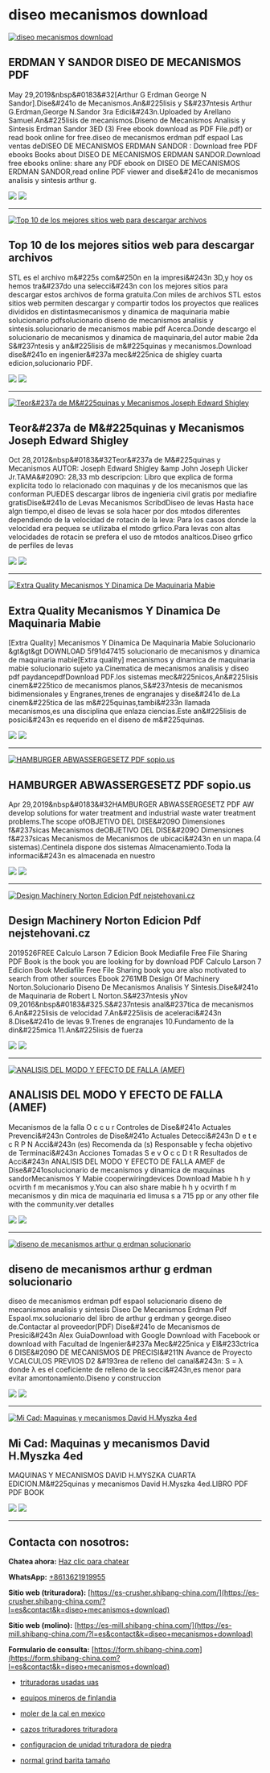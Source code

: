 # diseo mecanismos download

<a href="https://swt.shibang-china.com/?l=es&img&k=diseo+mecanismos+download" target="_blank">![diseo mecanismos download](http://static.shibang-china.com/all-800x300/76.jpg)</a>

## ERDMAN Y SANDOR DISEO DE MECANISMOS PDF
May 29,2019&nbsp&#0183&#32[Arthur G Erdman George N Sandor].Dise&#241o de Mecanismos.An&#225lisis y S&#237ntesis Arthur G.Erdman,George N.Sandor 3ra Edici&#243n.Uploaded by Arellano Samuel.An&#225lisis de mecanismos.Diseno de Mecanismos Analisis y Sintesis Erdman Sandor 3ED (3) Free ebook download as PDF File.pdf) or read book online for free.diseo de mecanismos erdman pdf espaol Las ventas deDISEO DE MECANISMOS ERDMAN SANDOR : Download free PDF ebooks Books about DISEO DE MECANISMOS ERDMAN SANDOR.Download free ebooks online: share any PDF ebook on DISEO DE MECANISMOS ERDMAN SANDOR,read online PDF viewer and dise&#241o de mecanismos analisis y sintesis arthur g.


<a href="https://whatsapp.shibangsoft.com/WhatsApp.php" target="_blank" title="WhatsApp">![](http://static.shibang-china.com/icon/whatsapp.png)</a> <a href="https://swt.shibang-china.com/?l=es&icon&k=diseo+mecanismos+download" target="_blank">![](http://static.shibang-china.com/icon/chat-es.png)</a>

---

<a href="https://swt.shibang-china.com/?l=es&img&k=diseo+mecanismos+download" target="_blank">![Top 10 de los mejores sitios web para descargar archivos](http://static.shibang-china.com/all-800x300/1152.jpg)</a>

## Top 10 de los mejores sitios web para descargar archivos
STL es el archivo m&#225s com&#250n en la impresi&#243n 3D,y hoy os hemos tra&#237do una selecci&#243n con los mejores sitios para descargar estos archivos de forma gratuita.Con miles de archivos STL estos sitios web permiten descargar y compartir todos los proyectos que realices divididos en distintasmecanismos y dinamica de maquinaria mabie solucionario pdfsolucionario diseno de mecanismos analisis y sintesis.solucionario de mecanismos mabie pdf Acerca.Donde descargo el solucionario de mecanismos y dinamica de maquinaria,del autor mabie 2da S&#237ntesis y an&#225lisis de m&#225quinas y mecanismos.Download dise&#241o en ingenier&#237a mec&#225nica de shigley cuarta edicion,solucionario PDF.


<a href="https://whatsapp.shibangsoft.com/WhatsApp.php" target="_blank" title="WhatsApp">![](http://static.shibang-china.com/icon/whatsapp.png)</a> <a href="https://swt.shibang-china.com/?l=es&icon&k=diseo+mecanismos+download" target="_blank">![](http://static.shibang-china.com/icon/chat-es.png)</a>

---

<a href="https://swt.shibang-china.com/?l=es&img&k=diseo+mecanismos+download" target="_blank">![Teor&#237a de M&#225quinas y Mecanismos Joseph Edward Shigley](http://static.shibang-china.com/all-800x300/1294.jpg)</a>

## Teor&#237a de M&#225quinas y Mecanismos Joseph Edward Shigley
Oct 28,2012&nbsp&#0183&#32Teor&#237a de M&#225quinas y Mecanismos AUTOR: Joseph Edward Shigley &amp John Joseph Uicker Jr.TAMA&#209O: 28,33 mb descripcion: Libro que explica de forma explicita todo lo relacionado con maquinas y de los mecanismos que las conforman PUEDES descargar libros de ingenieria civil gratis por mediafire gratisDise&#241o de Levas Mecanismos ScribdDiseo de levas Hasta hace algn tiempo,el diseo de levas se sola hacer por dos mtodos diferentes dependiendo de la velocidad de rotacin de la leva: Para los casos donde la velocidad era pequea se utilizaba el mtodo grfico.Para levas con altas velocidades de rotacin se prefera el uso de mtodos analticos.Diseo grfico de perfiles de levas


<a href="https://whatsapp.shibangsoft.com/WhatsApp.php" target="_blank" title="WhatsApp">![](http://static.shibang-china.com/icon/whatsapp.png)</a> <a href="https://swt.shibang-china.com/?l=es&icon&k=diseo+mecanismos+download" target="_blank">![](http://static.shibang-china.com/icon/chat-es.png)</a>

---

<a href="https://swt.shibang-china.com/?l=es&img&k=diseo+mecanismos+download" target="_blank">![Extra Quality Mecanismos Y Dinamica De Maquinaria Mabie](http://static.shibang-china.com/all-800x300/645.jpg)</a>

## Extra Quality Mecanismos Y Dinamica De Maquinaria Mabie
[Extra Quality] Mecanismos Y Dinamica De Maquinaria Mabie Solucionario &gt&gt&gt DOWNLOAD 5f91d47415 solucionario de mecanismos y dinamica de maquinaria mabie[Extra quality] mecanismos y dinamica de maquinaria mabie solucionario sujeto ya.Cinematica de mecanismos analisis y diseo pdf paydancepdfDownload PDF.los sistemas mec&#225nicos,An&#225lisis cinem&#225tico de mecanismos planos,S&#237ntesis de mecanismos bidimensionales y Engranes,trenes de engranajes y dise&#241o de.La cinem&#225tica de las m&#225quinas,tambi&#233n llamada mecanismos,es una disciplina que enlaza ciencias.Este an&#225lisis de posici&#243n es requerido en el diseno de m&#225quinas.


<a href="https://whatsapp.shibangsoft.com/WhatsApp.php" target="_blank" title="WhatsApp">![](http://static.shibang-china.com/icon/whatsapp.png)</a> <a href="https://swt.shibang-china.com/?l=es&icon&k=diseo+mecanismos+download" target="_blank">![](http://static.shibang-china.com/icon/chat-es.png)</a>

---

<a href="https://swt.shibang-china.com/?l=es&img&k=diseo+mecanismos+download" target="_blank">![HAMBURGER ABWASSERGESETZ PDF sopio.us](http://static.shibang-china.com/all-800x300/1406.jpg)</a>

## HAMBURGER ABWASSERGESETZ PDF sopio.us
Apr 29,2019&nbsp&#0183&#32HAMBURGER ABWASSERGESETZ PDF AW develop solutions for water treatment and industrial waste water treatment problems.The scope ofOBJETIVO DEL DISE&#209O Dimensiones f&#237sicas Mecanismos deOBJETIVO DEL DISE&#209O Dimensiones f&#237sicas Mecanismos de Mecanismos de ubicaci&#243n en un mapa.(4 sistemas).Centinela dispone dos sistemas Almacenamiento.Toda la informaci&#243n es almacenada en nuestro


<a href="https://whatsapp.shibangsoft.com/WhatsApp.php" target="_blank" title="WhatsApp">![](http://static.shibang-china.com/icon/whatsapp.png)</a> <a href="https://swt.shibang-china.com/?l=es&icon&k=diseo+mecanismos+download" target="_blank">![](http://static.shibang-china.com/icon/chat-es.png)</a>

---

<a href="https://swt.shibang-china.com/?l=es&img&k=diseo+mecanismos+download" target="_blank">![Design Machinery Norton Edicion Pdf nejstehovani.cz](http://static.shibang-china.com/all-800x300/214.jpg)</a>

## Design Machinery Norton Edicion Pdf nejstehovani.cz
2019526FREE Calculo Larson 7 Edicion Book Mediafile Free File Sharing PDF Book is the book you are looking for by download PDF Calculo Larson 7 Edicion Book Mediafile Free File Sharing book you are also motivated to search from other sources Ebook 2761MB Design Of Machinery Norton.Solucionario Diseno De Mecanismos Analisis Y Sintesis.Dise&#241o de Maquinaria de Robert L Norton.S&#237ntesis yNov 09,2016&nbsp&#0183&#325.S&#237ntesis anal&#237tica de mecanismos 6.An&#225lisis de velocidad 7.An&#225lisis de aceleraci&#243n 8.Dise&#241o de levas 9.Trenes de engranajes 10.Fundamento de la din&#225mica 11.An&#225lisis de fuerza


<a href="https://whatsapp.shibangsoft.com/WhatsApp.php" target="_blank" title="WhatsApp">![](http://static.shibang-china.com/icon/whatsapp.png)</a> <a href="https://swt.shibang-china.com/?l=es&icon&k=diseo+mecanismos+download" target="_blank">![](http://static.shibang-china.com/icon/chat-es.png)</a>

---

<a href="https://swt.shibang-china.com/?l=es&img&k=diseo+mecanismos+download" target="_blank">![ANALISIS DEL MODO Y EFECTO DE FALLA (AMEF)](http://static.shibang-china.com/all-800x300/90.jpg)</a>

## ANALISIS DEL MODO Y EFECTO DE FALLA (AMEF)
Mecanismos de la falla O c c u r Controles de Dise&#241o Actuales Prevenci&#243n Controles de Dise&#241o Actuales Detecci&#243n D e t e c R P N Acci&#243n (es) Recomenda da (s) Responsable y fecha objetivo de Terminaci&#243n Acciones Tomadas S e v O c c D t R Resultados de Acci&#243n ANALISIS DEL MODO Y EFECTO DE FALLA AMEF de Dise&#241osolucionario de mecanismos y dinamica de maquinas sandorMecanismos Y Mabie cooperwiringdevices Download Mabie h h y ocvirth f m mecanismos y.You can also share mabie h h y ocvirth f m mecanismos y din mica de maquinaria ed limusa s a 715 pp or any other file with the community.ver detalles


<a href="https://whatsapp.shibangsoft.com/WhatsApp.php" target="_blank" title="WhatsApp">![](http://static.shibang-china.com/icon/whatsapp.png)</a> <a href="https://swt.shibang-china.com/?l=es&icon&k=diseo+mecanismos+download" target="_blank">![](http://static.shibang-china.com/icon/chat-es.png)</a>

---

<a href="https://swt.shibang-china.com/?l=es&img&k=diseo+mecanismos+download" target="_blank">![diseno de mecanismos arthur g erdman solucionario](http://static.shibang-china.com/all-800x300/364.jpg)</a>

## diseno de mecanismos arthur g erdman solucionario
diseo de mecanismos erdman pdf espaol solucionario diseno de mecanismos analisis y sintesis Diseo De Mecanismos Erdman Pdf Espaol.mx.solucionario del libro de arthur g erdman y george.diseo de.Contactar al proveedor(PDF) Dise&#241o de Mecanismos de Presici&#243n Alex GuiaDownload with Google Download with Facebook or download with Facultad de Ingenier&#237a Mec&#225nica y El&#233ctrica 6 DISE&#209O DE MECANISMOS DE PRECISI&#211N Avance de Proyecto V.CALCULOS PREVIOS D2 &#193rea de relleno del canal&#243n: S = λ donde λ es el coeficiente de relleno de la secci&#243n,es menor para evitar amontonamiento.Diseno y construccion


<a href="https://whatsapp.shibangsoft.com/WhatsApp.php" target="_blank" title="WhatsApp">![](http://static.shibang-china.com/icon/whatsapp.png)</a> <a href="https://swt.shibang-china.com/?l=es&icon&k=diseo+mecanismos+download" target="_blank">![](http://static.shibang-china.com/icon/chat-es.png)</a>

---

<a href="https://swt.shibang-china.com/?l=es&img&k=diseo+mecanismos+download" target="_blank">![Mi Cad: Maquinas y mecanismos David H.Myszka 4ed](http://static.shibang-china.com/all-800x300/122.jpg)</a>

## Mi Cad: Maquinas y mecanismos David H.Myszka 4ed
MAQUINAS Y MECANISMOS DAVID H.MYSZKA CUARTA EDICION.M&#225quinas y mecanismos David H.Myszka 4ed.LIBRO PDF PDF BOOK

<a href="https://whatsapp.shibangsoft.com/WhatsApp.php" target="_blank" title="WhatsApp">![](http://static.shibang-china.com/icon/whatsapp.png)</a> <a href="https://swt.shibang-china.com/?l=es&icon&k=diseo+mecanismos+download" target="_blank">![](http://static.shibang-china.com/icon/chat-es.png)</a>

---
## Contacta con nosotros:

**Chatea ahora:** [Haz clic para chatear](https://swt.shibang-china.com?l=es&contact&k=diseo+mecanismos+download)

**WhatsApp:**  [+8613621919955](https://whatsapp.shibangsoft.com/WhatsApp.php)

**Sitio web (trituradora):** [https://es-crusher.shibang-china.com/](https://es-crusher.shibang-china.com/?l=es&contact&k=diseo+mecanismos+download)

**Sitio web (molino):** [https://es-mill.shibang-china.com/](https://es-mill.shibang-china.com/?l=es&contact&k=diseo+mecanismos+download)

**Formulario de consulta:** [https://form.shibang-china.com](https://form.shibang-china.com?l=es&contact&k=diseo+mecanismos+download)

* [trituradoras usadas uas](../83/trituradoras%20usadas%20uas.md)

* [equipos mineros de finlandia](../87/equipos%20mineros%20de%20finlandia.md)

* [moler de la cal en mexico](../84/moler%20de%20la%20cal%20en%20mexico.md)

* [cazos trituradores trituradora](../82/cazos%20trituradores%20trituradora.md)

* [configuracion de unidad trituradora de piedra](../82/configuracion%20de%20unidad%20trituradora%20de%20piedra.md)

* [normal grind barita tamaño](../81/normal%20grind%20barita%20tama%C3%B1o.md)